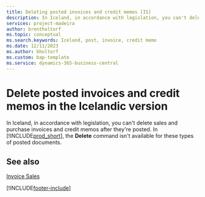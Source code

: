 ```yaml
---
title: Deleting posted invoices and credit memos [IS]
description: In Iceland, in accordance with legislation, you can't delete posted sales and purchase invoices and credit memos.
services: project-madeira 
author: brentholtorf
ms.topic: conceptual
ms.search.keywords: Iceland, post, invoice, credit memo
ms.date: 12/11/2023
ms.author: bholtorf
ms.custom: bap-template
ms.service: dynamics-365-business-central
---
```

# Delete posted invoices and credit memos in the Icelandic version

In Iceland, in accordance with legislation, you can't delete sales and purchase invoices and credit memos after they're posted. In [!INCLUDE[prod_short](../../includes/prod_short.md)], the **Delete** command isn't available for these types of posted documents.

## See also  

[Invoice Sales](../../sales-how-invoice-sales.md)


[!INCLUDE[footer-include](../../includes/footer-banner.md)]